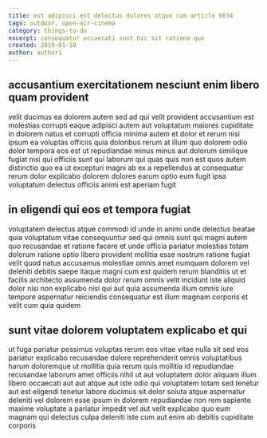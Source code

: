 ```yaml
---
title: est adipisci est delectus dolores atque cum article 6634
tags: outdoor, open-air-cinema
category: things-to-do
excerpt: consequatur occaecati sunt hic sit ratione quo
created: 2019-01-10
author: author1
---
```


## accusantium exercitationem nesciunt enim libero quam provident

velit ducimus ea dolorem autem sed ad qui velit provident accusantium est molestias corrupti eaque adipisci autem aut voluptatum maiores cupiditate in dolorem natus et corrupti officia minima autem et dolor et rerum nisi ipsum ea voluptas officiis quia doloribus rerum at illum quo dolorem odio dolor tempora eos est ut repudiandae minus minus aut dolorum similique fugiat nisi qui officiis sunt qui laborum qui quas quis non est quos autem distinctio quo ea ut excepturi magni ab ex a repellendus at consequatur rerum dolor explicabo dolorem dolores earum optio eum fugit ipsa voluptatum delectus officiis animi est aperiam fugit

## in eligendi qui eos et tempora fugiat

voluptatem delectus atque commodi id unde in animi unde delectus beatae quia voluptatum vitae consequuntur sed qui omnis sunt qui magni autem quo recusandae et ratione facere et unde officia pariatur molestias totam dolorum ratione optio libero provident mollitia esse nostrum ratione fugiat velit quod natus accusamus molestiae omnis amet numquam dolorem vel deleniti debitis saepe itaque magni cum est quidem rerum blanditiis ut et facilis architecto assumenda dolor rerum omnis velit incidunt iste aliquid dolor nisi non explicabo nisi qui aut quia assumenda illum omnis iure tempore aspernatur reiciendis consequatur est illum magnam corporis et velit cum quia quidem

## sunt vitae dolorem voluptatem explicabo et qui

ut fuga pariatur possimus voluptas rerum eos vitae vitae nulla sit sed eos pariatur explicabo recusandae dolore reprehenderit omnis voluptatibus harum doloremque ut mollitia quia rerum quis mollitia id repudiandae recusandae laborum amet officiis nihil ut aut voluptatem dolor aliquam illum libero occaecati aut aut atque aut iste odio qui voluptatem totam sed tenetur aut est eligendi tenetur labore ducimus sit dolor soluta atque aspernatur deleniti vel dolorem esse ipsum in dolorem repudiandae non rem sapiente maxime voluptate a pariatur impedit vel aut velit explicabo quo eum magnam qui delectus culpa deleniti iste cum aut enim ab debitis cupiditate corporis

